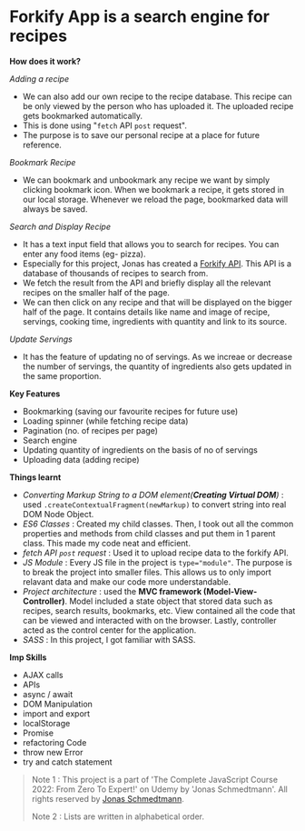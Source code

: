 # Forkify App is a search engine for recipes

**How does it work?**  

*Adding a recipe*
- We can also add our own recipe to the recipe database. This recipe can be only viewed by the person who has uploaded it. The uploaded recipe gets bookmarked automatically.
- This is done using "`fetch` API `post` request".
- The purpose is to save our personal recipe at a place for future reference.

*Bookmark Recipe*
- We can bookmark and unbookmark any recipe we want by simply clicking bookmark icon. When we bookmark a recipe, it gets stored in our local storage. Whenever we reload the page, bookmarked data will always be saved.

*Search and Display Recipe*
- It has a text input field that allows you to search for recipes. You can enter any food items (eg- pizza).
- Especially for this project, Jonas has created a [Forkify API](https://forkify-api.herokuapp.com/). This API is a database of thousands of recipes to search from.
- We fetch the result from the API and briefly display all the relevant recipes on the smaller half of the page. 
- We can then click on any recipe and that will be displayed on the bigger half of the page. It contains details like name and image of recipe, servings, cooking time, ingredients with quantity and link to its source.

*Update Servings*
- It has the feature of updating no of servings. As we increae or decrease the number of servings, the quantity of ingredients also gets updated in the same proportion.

**Key Features**
- Bookmarking (saving our favourite recipes for future use)
- Loading spinner (while fetching recipe data)
- Pagination (no. of recipes per page)
- Search engine
- Updating quantity of ingredients on the basis of no of servings
- Uploading data (adding recipe)

**Things learnt**
- *Converting Markup String to a DOM element(**Creating Virtual DOM**)* : used `.createContextualFragment(newMarkup)` to convert string into real DOM Node Object.
- *ES6 Classes* : Created my child classes. Then, I took out all the common properties and methods from child classes and put them in 1 parent class. This made my code neat and efficient.
- *fetch API `post` request* : Used it to upload recipe data to the forkify API.
- *JS Module* : Every JS file in the project is `type="module"`. The purpose is to break the project into smaller files. This allows us to only import relavant data and make our code more understandable.
- *Project architecture* : used the **MVC framework (Model-View-Controller)**. Model included a state object that stored data such as recipes, search results, bookmarks, etc. View contained all the code that can be viewed and interacted with on the browser. Lastly, controller acted as the control center for the application. 
- *SASS* : In this project, I got familiar with SASS. 

**Imp Skills**
- AJAX calls
- APIs
- async / await
- DOM Manipulation
- import and export
- localStorage
- Promise
- refactoring Code
- throw new Error
- try and catch statement

> Note 1 : This project is a part of 'The Complete JavaScript Course 2022: From Zero To Expert!' on Udemy by 'Jonas Schmedtmann'. All rights reserved by [Jonas Schmedtmann](https://github.com/jonasschmedtmann).
> 
> Note 2 : Lists are written in alphabetical order.
